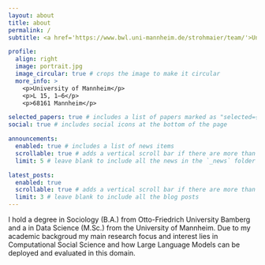 ```yaml
---
layout: about
title: about
permalink: /
subtitle: <a href='https://www.bwl.uni-mannheim.de/strohmaier/team/'>University of Mannheim</a>. Address. Contacts. Motto. Etc.

profile:
  align: right
  image: portrait.jpg
  image_circular: true # crops the image to make it circular
  more_info: >
    <p>University of Mannheim</p>
    <p>L 15, 1–6</p>
    <p>68161 Mannheim</p>

selected_papers: true # includes a list of papers marked as "selected={true}"
social: true # includes social icons at the bottom of the page

announcements:
  enabled: true # includes a list of news items
  scrollable: true # adds a vertical scroll bar if there are more than 3 news items
  limit: 5 # leave blank to include all the news in the `_news` folder

latest_posts:
  enabled: true
  scrollable: true # adds a vertical scroll bar if there are more than 3 new posts items
  limit: 3 # leave blank to include all the blog posts
---
```


I hold a degree in Sociology (B.A.) from Otto-Friedrich University Bamberg and a in Data Science (M.Sc.) from the University of Mannheim. Due to my academic backgroud my main research focus and interest lies in Computational Social Science and how Large Language Models can be deployed and evaluated in this domain.